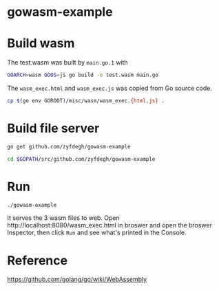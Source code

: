 # gowasm-example

# Build wasm

The test.wasm was built by `main.go.1` with

```sh
GOARCH=wasm GOOS=js go build -o test.wasm main.go
```

The `wasm_exec.html` and `wasm_exec.js` was copied from Go source code.
```sh
cp $(go env GOROOT)/misc/wasm/wasm_exec.{html,js} .
```

# Build file server

```sh
go get github.com/zyfdegh/gowasm-example

cd $GOPATH/src/github.com/zyfdegh/gowasm-example
```

# Run

```sh
./gowasm-example
```

It serves the 3 wasm files to web. Open http://localhost:8080/wasm_exec.html in broswer
and open the broswer Inspector, then click `Run` and see what's printed in the Console.

# Reference
https://github.com/golang/go/wiki/WebAssembly
